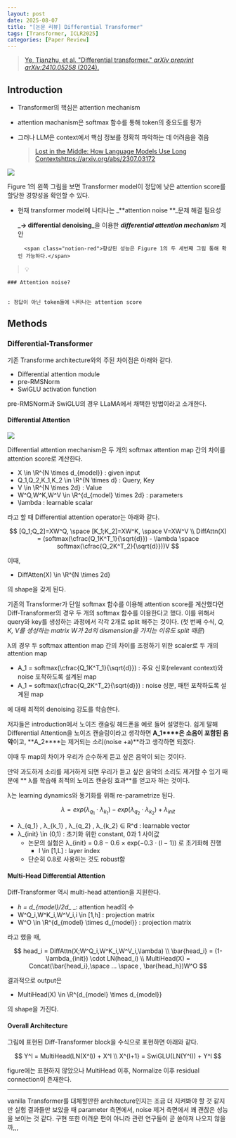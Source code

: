 ```yaml
---
layout: post
date: 2025-08-07
title: "[논문 리뷰] Differential Transformer"
tags: [Transformer, ICLR2025]
categories: [Paper Review]
---
```


> [Ye, Tianzhu, et al. "Differential transformer." ](https://arxiv.org/abs/2410.05258)[_arXiv preprint arXiv:2410.05258_](https://arxiv.org/abs/2410.05258)[ (2024).](https://arxiv.org/abs/2410.05258)



## Introduction

- Transformer의 핵심은 attention mechanism
- attention machanism은 softmax 함수를 통해 token의 중요도를 평가
- 그러나 LLM은 context에서 핵심 정보를 정확히 파악하는 데 어려움을 겪음

	> [Lost in the Middle: How Language Models Use Long Contextshttps://arxiv.org/abs/2307.03172](https://arxiv.org/abs/2307.03172)


![](https://prod-files-secure.s3.us-west-2.amazonaws.com/542b861c-36a8-4051-84e5-8804b6728dba/9083ea56-691a-4752-ae26-47f403431ac8/image.png?X-Amz-Algorithm=AWS4-HMAC-SHA256&X-Amz-Content-Sha256=UNSIGNED-PAYLOAD&X-Amz-Credential=ASIAZI2LB466ZF6I2VCD%2F20250810%2Fus-west-2%2Fs3%2Faws4_request&X-Amz-Date=20250810T132144Z&X-Amz-Expires=3600&X-Amz-Security-Token=IQoJb3JpZ2luX2VjEJ3%2F%2F%2F%2F%2F%2F%2F%2F%2F%2FwEaCXVzLXdlc3QtMiJHMEUCIHHiHBdqzImwASVKiHQjn0LBe5deCcrm%2BhojCPmfDXLvAiEAo%2FAcnS4qzL0xB0P5M5%2BenmsvxG2HLwI5XpznvdMFmDIqiAQI1v%2F%2F%2F%2F%2F%2F%2F%2F%2F%2FARAAGgw2Mzc0MjMxODM4MDUiDHx2b%2Frm%2F7kgDMUf4SrcA2JisU8oqADVSEEbT2eWcKRrLM82wkGz5Q0XQUqyyMTYPVNJ0gjZJADg%2BFI6ytLsa%2FVwFWyP5sQqdZq4J1rPoIHbL4rH%2Fl2orFayE9J0%2FCCaK7FDs%2B7K695XKnNfkvWBc%2F52mW%2FiWFck178I2mt%2FMSTvyBirGkGQiwX7DTaPALFJ4hVV3PMpTFUZDjWqax6VEeBMgt0eul%2BFTHf3Vlu%2F1tAAPpDjaXiWDBWD%2BgjvjBafh1xIHlmtml4sqotVh75XrMDee2%2FvZGw88Lkwrx4KmT0%2FMS3TUX18kiqEAGTZSp3Ii%2Fpy6eSGZgmLwZTzvfeluf5k0OeHBjRK%2FGV1K8wZ7%2Bl4v%2BduU4mUxjGY18OspuYhcRmCANXp0K2guq20lN8daBJ5bJG9U4%2Bh2GHaOKn8WTEYmCkNzMMQ9JQF6953xFNaVa5nD%2FkRsJvc4X3M%2BeawYWVO1qLwZqKKVux2yGVJTlZToVRTEyrS6hv5EaSn9rmQ%2B0sBA%2FYp5pZ9jA%2FIe4XGPAcVCjvBh2rHMeNF%2BGU2vztIhyun2f5athn7fgtjvOseqZ0vw75sGCYd4NNAVYo5fiSrForp92P9rVGeY0bCMhfIpPgPW2dYy7DFg6FVIs0xGyHRuwiBX%2BG3V3uTMJCl4sQGOqUBSKTHqL5tBuFpUy3qGxZh%2BVjm4toTjPo5ibd5Ad1nHi1zr0C43m0Z%2B5KhUQqcENhcosyYk5iK68y7XVTz5rsbShYQBIab84%2B1GvDBbrXFXnW7vN6IDdiuGnlTKVuFNc%2FOX9ibVVTZcyvt0AiNwYkqBmPjTlpU4IE5z2U8lcx%2B6pP7kw%2BQQ48xpdH8%2Bk4c0%2FRfuLr45qBN4%2BpzEEZqAY5KiF1dWOUp&X-Amz-Signature=ba66c4a054d89239351996c15cf4cd3e5edfe51c4d45032cdbd26e75b5c91d7c&X-Amz-SignedHeaders=host&x-amz-checksum-mode=ENABLED&x-id=GetObject)


Figure 1의 왼쪽 그림을 보면 Transformer model이 정답에 낮은 attention score를 할당한 경향성을 확인할 수 있다.

- 현재 transformer model에 나타나는 _**attention noise **_문제 해결 필요성

	_**→ differential denoising**_을 이용한 _**differential attention mechanism**_ 제안


		<span class="notion-red">향상된 성능은 Figure 1의 두 세번째 그림 통해 확인 가능하다.</span>


> 💡 


	### Attention noise?


	: 정답이 아닌 token들에 나타나는 attention score



## Methods



### Differential-Transformer


기존 Transforme architecture와의 주된 차이점은 아래와 같다.

- Differential attention module
- pre-RMSNorm
- SwiGLU activation function

pre-RMSNorm과 SwiGLU의 경우 LLaMA에서 채택한 방법이라고 소개한다.



#### Differential Attention


![](https://prod-files-secure.s3.us-west-2.amazonaws.com/542b861c-36a8-4051-84e5-8804b6728dba/116d70b2-1963-4810-9167-f4c7d8a06e8f/image.png?X-Amz-Algorithm=AWS4-HMAC-SHA256&X-Amz-Content-Sha256=UNSIGNED-PAYLOAD&X-Amz-Credential=ASIAZI2LB466ZF6I2VCD%2F20250810%2Fus-west-2%2Fs3%2Faws4_request&X-Amz-Date=20250810T132144Z&X-Amz-Expires=3600&X-Amz-Security-Token=IQoJb3JpZ2luX2VjEJ3%2F%2F%2F%2F%2F%2F%2F%2F%2F%2FwEaCXVzLXdlc3QtMiJHMEUCIHHiHBdqzImwASVKiHQjn0LBe5deCcrm%2BhojCPmfDXLvAiEAo%2FAcnS4qzL0xB0P5M5%2BenmsvxG2HLwI5XpznvdMFmDIqiAQI1v%2F%2F%2F%2F%2F%2F%2F%2F%2F%2FARAAGgw2Mzc0MjMxODM4MDUiDHx2b%2Frm%2F7kgDMUf4SrcA2JisU8oqADVSEEbT2eWcKRrLM82wkGz5Q0XQUqyyMTYPVNJ0gjZJADg%2BFI6ytLsa%2FVwFWyP5sQqdZq4J1rPoIHbL4rH%2Fl2orFayE9J0%2FCCaK7FDs%2B7K695XKnNfkvWBc%2F52mW%2FiWFck178I2mt%2FMSTvyBirGkGQiwX7DTaPALFJ4hVV3PMpTFUZDjWqax6VEeBMgt0eul%2BFTHf3Vlu%2F1tAAPpDjaXiWDBWD%2BgjvjBafh1xIHlmtml4sqotVh75XrMDee2%2FvZGw88Lkwrx4KmT0%2FMS3TUX18kiqEAGTZSp3Ii%2Fpy6eSGZgmLwZTzvfeluf5k0OeHBjRK%2FGV1K8wZ7%2Bl4v%2BduU4mUxjGY18OspuYhcRmCANXp0K2guq20lN8daBJ5bJG9U4%2Bh2GHaOKn8WTEYmCkNzMMQ9JQF6953xFNaVa5nD%2FkRsJvc4X3M%2BeawYWVO1qLwZqKKVux2yGVJTlZToVRTEyrS6hv5EaSn9rmQ%2B0sBA%2FYp5pZ9jA%2FIe4XGPAcVCjvBh2rHMeNF%2BGU2vztIhyun2f5athn7fgtjvOseqZ0vw75sGCYd4NNAVYo5fiSrForp92P9rVGeY0bCMhfIpPgPW2dYy7DFg6FVIs0xGyHRuwiBX%2BG3V3uTMJCl4sQGOqUBSKTHqL5tBuFpUy3qGxZh%2BVjm4toTjPo5ibd5Ad1nHi1zr0C43m0Z%2B5KhUQqcENhcosyYk5iK68y7XVTz5rsbShYQBIab84%2B1GvDBbrXFXnW7vN6IDdiuGnlTKVuFNc%2FOX9ibVVTZcyvt0AiNwYkqBmPjTlpU4IE5z2U8lcx%2B6pP7kw%2BQQ48xpdH8%2Bk4c0%2FRfuLr45qBN4%2BpzEEZqAY5KiF1dWOUp&X-Amz-Signature=1c9925f33f601c04dade50ac804d514aa1757feb5689019592370394c04b7913&X-Amz-SignedHeaders=host&x-amz-checksum-mode=ENABLED&x-id=GetObject)


Differential attention mechanism은 두 개의 softmax attention map 간의 차이를 attention score로 계산한다.

- X \in \R^{N \times d\_{model}} : given input
- Q\_1,Q\_2,K\_1,K\_2 \in \R^{N \times d} : Query, Key
- V \in \R^{N \times 2d} : Value
- W^Q,W^K,W^V \in \R^{d\_{model} \times 2d} : parameters
- \lambda : learnable scalar

라고 할 때 Differential attention operator는 아래와 같다.


$$
[Q_1;Q_2]=XW^Q, \space [K_1;K_2]=XW^K, \space V=XW^V \\
DiffAttn(X) = (softmax(\cfrac{Q_1K^T_1}{\sqrt{d}}) - \lambda \space softmax(\cfrac{Q_2K^T_2}{\sqrt{d}}))V
$$


이때,

- DiffAtten(X) \in \R^{N \times 2d}

의 shape을 갖게 된다.


기존의 Transformer가 단일 softmax 함수를 이용해 attention score를 계산했다면 Diff-Transformer의 경우 두 개의 softmax 함수를 이용한다고 했다. 이를 위해서 query와 key를 생성하는 과정에서 각각 2개로 split 해주는 것이다. <span class="notion-red">(첫 번째 수식, </span><span class="notion-red">_Q, K, V를 생성하는 matrix W가 2d의 dismension을 가지는 이유도 split 때문_</span><span class="notion-red">)</span>


 λ의 경우 두 softmax attention map 간의 차이를 조정하기 위한 scaler로 두 개의 attention map

- A\_1 = softmax(\cfrac{Q\_1K^T\_1}{\sqrt{d}}) : 주요 신호(relevant context)와 noise 포착하도록 설계된 map
- A\_1 = softmax(\cfrac{Q\_2K^T\_2}{\sqrt{d}}) : noise 성분, 패턴 포착하도록 설계된 map 

에 대해 최적의 denoising 강도를 학습한다.


저자들은 introduction에서 노이즈 캔슬링 헤드폰을 예로 들어 설명한다. 쉽게 말해 Differential Attention을 노이즈 캔슬링이라고 생각하면 **A\_1****은 소음이 포함된 음악**이고, **A\_2****는 제거되는 소리(noise +a)**라고 생각하면 되겠다. 


이때 두 map의 차이가 우리가 순수하게 듣고 싶은 음악이 되는 것이다. 


만약 과도하게 소리를 제거하게 되면 우리가 듣고 싶은 음악의 소리도 제거할 수 있기 때문에 ** λ를 학습해 최적의 노이즈 캔슬링 효과**를 얻고자 하는 것이다.


λ는 learning dynamics와 동기화를 위해 re-parametrize 된다.


$$
\lambda = exp(\lambda_{q_1} \cdot \lambda_{k_1}) - exp(\lambda_{q_2} \cdot \lambda_{k_2}) + \lambda_{init}
$$

- λ\_{q\_1} , λ\_{k\_1} , λ\_{q\_2} , λ\_{k\_2} ∈ R^d : learnable vector
- λ\_{init} \in (0,1) : 초기화 위한 constant, 0과 1 사이값
	- 논문의 실험은 λ\_{init} = 0.8 − 0.6 × exp(−0.3 · (l − 1)) 로 초기화해 진행
		- l \in [1,L] : layer index
	- 단순히 0.8로 사용하는 것도 robust함


#### **Multi-Head Differential Attention**


Diff-Transformer 역시 multi-head attention을 지원한다.

- _h = d\_{model}/2d__ _: attention head의 수
- W^Q\_i,W^K\_i,W^V\_i,i \in [1,h] : projection matrix
- W^O \in \R^{d\_{model} \times d\_{model}} : projection matrix

라고 했을 때,


$$
head_i = DiffAttn(X;W^Q_i,W^K_i,W^V_i,\lambda) \\
\bar{head_i} = (1-\lambda_{init}) \cdot LN(head_i) \\
MultiHead(X) = Concat(\bar{head_i},\space ... \space , \bar{head_h})W^O
$$


결과적으로 output은

- MultiHead(X) \in \R^{d\_{model} \times d\_{model}}

의 shape을 가진다.



#### Overall Architecture


그림에 표현된 Diff-Transformer block을 수식으로 표현하면 아래와 같다.


$$
Y^l = MultiHead(LN(X^l)) + X^l \\
X^{l+1} = SwiGLU(LN(Y^l)) + Y^l
$$


figure에는 표현하지 않았으나 MultiHead 이후, Normalize 이후 residual connection이 존재한다.


---


vanilla Transformer를 대체할만한 architecture인지는 조금 더 지켜봐야 할 것 같지만 실험 결과들만 보았을 때 parameter 측면에서, noise 제거 측면에서 꽤 괜찮은 성능을 보이는 것 같다. 구현 또한 어려운 편이 아니라 관련 연구들이 곧 쏟아져 나오지 않을까,,,

